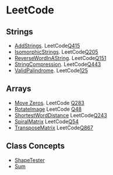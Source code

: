 # LeetCode

## Strings
- [AddStrings](https://github.com/khushbu-kumari295/LeetCode/blob/main/Strings/AddStrings/src/leetcode_solutions/AddStrings.java). LeetCode[Q415](https://leetcode.com/problems/add-strings/)
- [IsomorphicStrings](https://github.com/khushbu-kumari295/LeetCode/blob/main/Strings/IsomorphicString/src/leetcode_solutions/IsomorphicString.java). LeetCode[Q205](https://leetcode.com/problems/isomorphic-strings/)
- [ReverseWordInAString](https://github.com/khushbu-kumari295/LeetCode/blob/main/Strings/ReverseWordInAString/src/leetcode_solutions/ReverseWordsInAString.java). LeetCode[Q151](https://leetcode.com/problems/reverse-words-in-a-string/)
- [StringCompression](https://github.com/khushbu-kumari295/LeetCode/blob/main/Strings/StringCompression/src/leetcode_solutions/StringCompression.java). LeetCode[Q443](https://leetcode.com/problems/string-compression/)
- [ValidPalindrome](https://github.com/khushbu-kumari295/LeetCode/blob/main/Strings/ValidPalindrome/src/leetcode_solutions/ValidPalindrome.java). LeetCode[125](https://leetcode.com/problems/valid-palindrome/)

## Arrays
- [Move Zeros](https://github.com/khushbu-kumari295/LeetCode/blob/main/Arrays/MoveZeros/src/leetcode_solutions/MoveZeros.java). LeetCode [Q283](https://leetcode.com/problems/move-zeroes/)
- [RotateImage](https://github.com/khushbu-kumari295/LeetCode/blob/main/Arrays/RotateImage/src/leetcode_solutions/RotateImage.java) LeetCode [Q48](https://leetcode.com/problems/rotate-image/)
- [ShortestWordDistance](https://github.com/khushbu-kumari295/LeetCode/blob/main/Arrays/ShortestWordDistance/src/leetcode_solutions/ShortestWordDistance.java) LeetCode[Q243](https://leetcode.com/problems/shortest-word-distance/)
- [SpiralMatrix](https://github.com/khushbu-kumari295/LeetCode/blob/main/Arrays/SpiralMatrix/src/leetcode_solutions/SpiralMatrix.java) LeetCode[Q54](https://leetcode.com/problems/spiral-matrix/)
- [TransposeMatrix](https://github.com/khushbu-kumari295/LeetCode/blob/main/Arrays/TransposeMatrix/src/leetcode_solutions/TransposeMatrix.java) LeetCode[Q867](https://leetcode.com/problems/transpose-matrix/)

## Class Concepts
- [ShapeTester](https://github.com/khushbu-kumari295/LeetCode/tree/main/ClassConcepts/ShapeTester/src/leetcode_solutions)
- [Sum](https://github.com/khushbu-kumari295/LeetCode/blob/main/ClassConcepts/Sum/src/leetcode_solutions/Sum.java)
